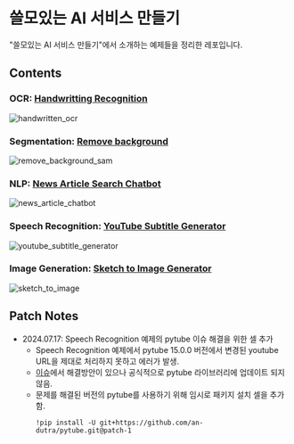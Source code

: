 # 쓸모있는 AI 서비스 만들기
"쓸모있는 AI 서비스 만들기"에서 소개하는 예제들을 정리한 레포입니다.

## Contents
### OCR: [Handwritting Recognition](ocr/)
![handwritten_ocr](https://github.com/MrSyee/dl_apps/assets/17582508/24998a51-bc4c-4b1f-b20b-34722dbab708)

### Segmentation: [Remove background](segmentation/)
![remove_background_sam](https://github.com/MrSyee/dl_apps/assets/17582508/b6447983-7797-4b9d-bc8c-e219600435cb)

### NLP: [News Article Search Chatbot](nlp/)
![news_article_chatbot](https://github.com/MrSyee/dl_apps/assets/17582508/11993e84-f296-4759-b709-913bc601b640)

### Speech Recognition: [YouTube Subtitle Generator](speech_recognition)
![youtube_subtitle_generator](https://github.com/MrSyee/dl_apps/assets/17582508/4e628115-e7eb-496a-96c7-4d54c0562084)

### Image Generation: [Sketch to Image Generator](image_generation)
![sketch_to_image](https://github.com/MrSyee/dl_apps/assets/17582508/9f1e60c3-f612-499c-90ed-e42d2a6ad379)


## Patch Notes
- 2024.07.17: Speech Recognition 예제의 pytube 이슈 해결을 위한 셀 추가
  - Speech Recognition 예제에서 pytube 15.0.0 버전에서 변경된 youtube URL을 제대로 처리하지 못하고 에러가 발생.
  - [이슈](https://github.com/pytube/pytube/issues/1954)에서 해결방안이 있으나 공식적으로 pytube 라이브러리에 업데이트 되지 않음.
  - 문제를 해결된 버전의 pytube를 사용하기 위해 임시로 패키지 설치 셀을 추가함.
    ```
    !pip install -U git+https://github.com/an-dutra/pytube.git@patch-1
    ```

